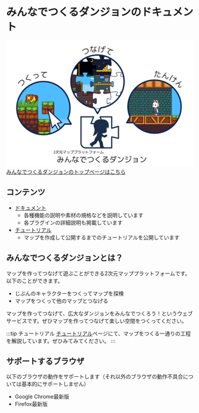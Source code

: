 # みんなでつくるダンジョンのドキュメント

![みんなでつくるダンジョン](./images/minnade_dungeon.png)
[みんなでつくるダンジョンのトップページはこちら](https://dungeon.garakuta-toolbox.com)

## コンテンツ

- [ドキュメント](/guide/)
  - 各種機能の説明や素材の規格などを説明しています
  - 各プラグインの詳細説明も掲載しています
- [チュートリアル](/tutorial/)
  - マップを作成して公開するまでのチュートリアルを公開しています

## みんなでつくるダンジョンとは？
マップを作ってつなげて遊ぶことができる2次元マッププラットフォームです。
以下のことができます。

- じぶんのキャラクターをつくってマップを探検
- マップをつくって他のマップとつなげる

マップを作ってつなげて、広大なダンジョンをみんなでつくろう！というウェブサービスです。ぜひマップを作ってつなげて楽しい空間をつくってください。

:::tip チュートリアル
[チュートリアル](/tutorial/)ページにて、マップをつくる一通りの工程を解説しています。ぜひみてみてください。
:::

## サポートするブラウザ
以下のブラウザの動作をサポートします（それ以外のブラウザの動作不具合については基本的にサポートしません）

- Google Chrome最新版
- Firefox最新版
